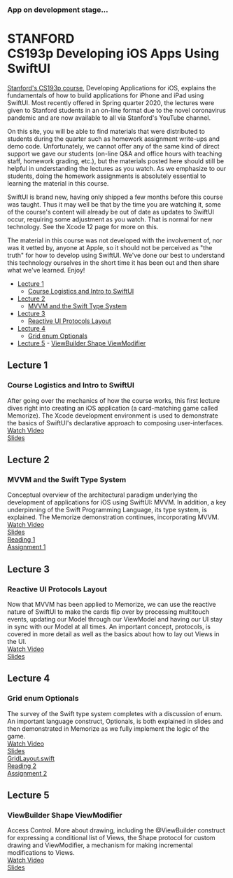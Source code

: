 ### App on development stage...


# STANFORD <br> CS193p Developing iOS Apps Using SwiftUI

[Stanford's CS193p course](https://cs193p.sites.stanford.edu), Developing Applications for iOS, explains the fundamentals of how to build applications for iPhone and iPad using SwiftUI.  Most recently offered in Spring quarter 2020, the lectures were given to Stanford students in an on-line format due to the novel coronavirus pandemic and are now available to all via Stanford's YouTube channel.

On this site, you will be able to find materials that were distributed to students during the quarter such as homework assignment write-ups and demo code.  Unfortunately, we cannot offer any of the same kind of direct support we gave our students (on-line Q&A and office hours with teaching staff, homework grading, etc.), but the materials posted here should still be helpful in understanding the lectures as you watch.  As we emphasize to our students, doing the homework assignments is absolutely essential to learning the material in this course.

SwiftUI is brand new, having only shipped a few months before this course was taught.  Thus it may well be that by the time you are watching it, some of the course's content will already be out of date as updates to SwiftUI occur, requiring some adjustment as you watch.  That is normal for new technology.  See the Xcode 12 page for more on this.

The material in this course was not developed with the involvement of, nor was it vetted by, anyone at Apple, so it should not be perceived as "the truth" for how to develop using SwiftUI.  We've done our best to understand this technology ourselves in the short time it has been out and then share what we've learned.  Enjoy!


- [Lecture 1](#Lecture-1)
    - [Course Logistics and Intro to SwiftUI](#Course-Logistics-and-Intro-to-SwiftUI)
- [Lecture 2](#Lecture-2)
    - [MVVM and the Swift Type System](#MVVM-and-the-Swift-Type-System)
- [Lecture 3](#Lecture-3)
    - [Reactive UI Protocols Layout](#Reactive-UI-Protocols-Layout)
- [Lecture 4](#Lecture-4)
    - [Grid enum Optionals](#Grid-enum-Optionals)
- [Lecture 5](#Lecture-5)
        - [ViewBuilder Shape ViewModifier](#ViewBuilder-Shape-ViewModifier)




## Lecture 1
### Course Logistics and Intro to SwiftUI
After going over the mechanics of how the course works, this first lecture dives right into creating an iOS application (a card-matching game called Memorize).  The Xcode development environment is used to demonstrate the basics of SwiftUI's declarative approach to composing user-interfaces.<br>
[Watch Video](https://youtu.be/jbtqIBpUG7g)<br>
[Slides](https://cs193p.sites.stanford.edu/sites/g/files/sbiybj16636/files/media/file/l1.pdf)



## Lecture 2
### MVVM and the Swift Type System
Conceptual overview of the architectural paradigm underlying the development of applications for iOS using SwiftUI: MVVM.  In addition, a key underpinning of the Swift Programming Language, its type system, is explained.  The Memorize demonstration continues, incorporating MVVM.<br>
[Watch Video](https://youtu.be/4GjXq2Sr55Q)<br>
[Slides](https://cs193p.sites.stanford.edu/sites/g/files/sbiybj16636/files/media/file/l2.pdf)<br>
[Reading 1](https://cs193p.sites.stanford.edu/sites/g/files/sbiybj16636/files/media/file/r1.pdf)<br>
[Assignment 1](https://cs193p.sites.stanford.edu/sites/g/files/sbiybj16636/files/media/file/a1.pdf)



## Lecture 3
### Reactive UI Protocols Layout
Now that MVVM has been applied to Memorize, we can use the reactive nature of SwiftUI to make the cards flip over by processing multitouch events, updating our Model through our ViewModel and having our UI stay in sync with our Model at all times.  An important concept, protocols, is covered in more detail as well as the basics about how to lay out Views in the UI.<br>
[Watch Video](https://youtu.be/SIYdYpPXil4)<br>
[Slides](https://cs193p.sites.stanford.edu/sites/g/files/sbiybj16636/files/media/file/l3_0.pdf)



## Lecture 4
### Grid enum Optionals
The survey of the Swift type system completes with a discussion of enum.  An important language construct, Optionals, is both explained in slides and then demonstrated in Memorize as we fully implement the logic of the game.<br>
[Watch Video](https://youtu.be/eHEeWzFP6O4)<br>
[Slides](https://cs193p.sites.stanford.edu/sites/g/files/sbiybj16636/files/media/file/l4.pdf)<br>
[GridLayout.swift](https://web.stanford.edu/class/cs193p/Spring2020/GridLayout.swift.zip)<br>
[Reading 2](https://cs193p.sites.stanford.edu/sites/g/files/sbiybj16636/files/media/file/r2_0.pdf)<br>
[Assignment 2](https://cs193p.sites.stanford.edu/sites/g/files/sbiybj16636/files/media/file/a2_0.pdf)<br>



## Lecture 5
### ViewBuilder Shape ViewModifier
Access Control.  More about drawing, including the @ViewBuilder construct for expressing a conditional list of Views, the Shape protocol for custom drawing and ViewModifier, a mechanism for making incremental modifications to Views.<br>
[Watch Video](https://youtu.be/oDKDGCRdSHc)<br>
[Slides](https://cs193p.sites.stanford.edu/sites/g/files/sbiybj16636/files/media/file/lecture_5.pdf)<br>


